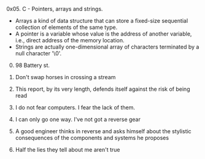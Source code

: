 0x05. C - Pointers, arrays and strings.

* Arrays a kind of data structure that can store a fixed-size sequential collection of elements of the same type.
* A pointer is a variable whose value is the address of another variable, i.e., direct address of the memory location. 
* Strings are actually one-dimensional array of characters terminated by a null character '\0'.



0. 98 Battery st.

1. Don't swap horses in crossing a stream

2. This report, by its very length, defends itself against the risk of being read

3. I do not fear computers. I fear the lack of them.

4. I can only go one way. I've not got a reverse gear

5. A good engineer thinks in reverse and asks himself about the stylistic consequences of the components and systems he proposes

6. Half the lies they tell about me aren't true

